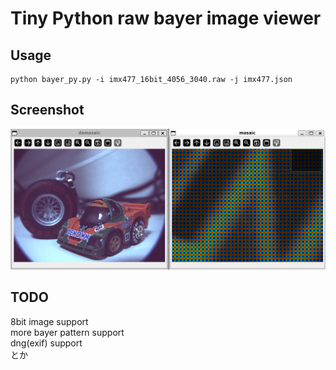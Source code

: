 # Tiny Python raw bayer image viewer

## Usage
```
python bayer_py.py -i imx477_16bit_4056_3040.raw -j imx477.json
```

## Screenshot
![screenshot](./screenshot.png "screenshot")

## TODO
8bit image support  
more bayer pattern support  
dng(exif) support  
とか  
